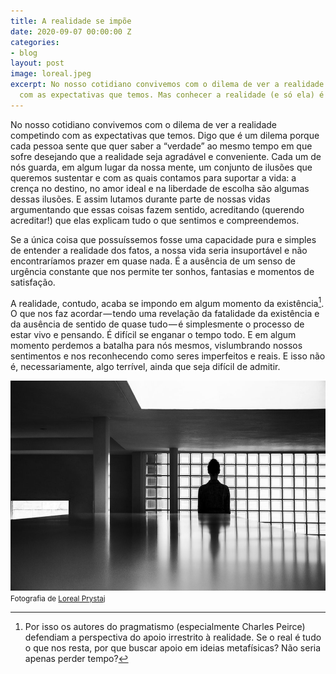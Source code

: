 ```yaml
---
title: A realidade se impõe
date: 2020-09-07 00:00:00 Z
categories:
- blog
layout: post
image: loreal.jpeg
excerpt: No nosso cotidiano convivemos com o dilema de ver a realidade competindo
  com as expectativas que temos. Mas conhecer a realidade (e só ela) é muito pouco?
---
```


No nosso cotidiano convivemos com o dilema de ver a realidade competindo com as expectativas que temos. Digo que é um dilema porque cada pessoa sente que quer saber a “verdade” ao mesmo tempo em que sofre desejando que a realidade seja agradável e conveniente. Cada um de nós guarda, em algum lugar da nossa mente, um conjunto de ilusões que queremos sustentar e com as quais contamos para suportar a vida: a crença no destino, no amor ideal e na liberdade de escolha são algumas dessas ilusões. E assim lutamos durante parte de nossas vidas argumentando que essas coisas fazem sentido, acreditando (querendo acreditar!) que elas explicam tudo o que sentimos e compreendemos.

Se a única coisa que possuíssemos fosse uma capacidade pura e simples de entender a realidade dos fatos, a nossa vida seria insuportável e não encontraríamos prazer em quase nada. É a ausência de um senso de urgência constante que nos permite ter sonhos, fantasias e momentos de satisfação.

A realidade, contudo, acaba se impondo em algum momento da existência[^1]. O que nos faz acordar — tendo uma revelação da fatalidade da existência e da ausência de sentido de quase tudo — é simplesmente o processo de estar vivo e pensando. É difícil se enganar o tempo todo. E em algum momento perdemos a batalha para nós mesmos, vislumbrando nossos sentimentos e nos reconhecendo como seres imperfeitos e reais. E isso não é, necessariamente, algo terrível, ainda que seja difícil de admitir.

<img src="/assets/images/loreal.jpeg">
<small>Fotografia de <a href="https://www.lorealprystaj.com/">Loreal Prystaj</a></small>

[^1]: Por isso os autores do pragmatismo (especialmente Charles Peirce) defendiam a perspectiva do apoio irrestrito à realidade. Se o real é tudo o que nos resta, por que buscar apoio em ideias metafísicas? Não seria apenas perder tempo?
